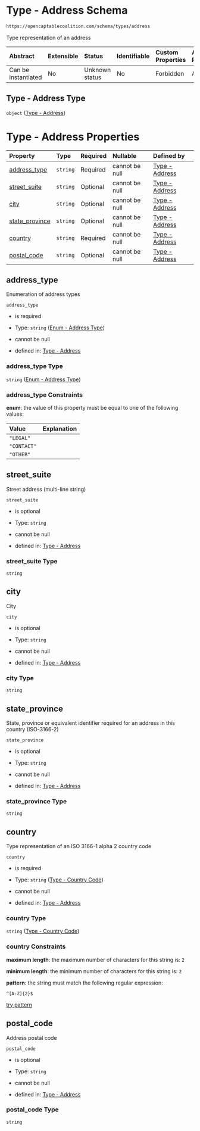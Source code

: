 # Type - Address Schema

```txt
https://opencaptablecoalition.com/schema/types/address
```

Type representation of an address

| Abstract            | Extensible | Status         | Identifiable | Custom Properties | Additional Properties | Access Restrictions | Defined In                                                                           |
| :------------------ | :--------- | :------------- | :----------- | :---------------- | :-------------------- | :------------------ | :----------------------------------------------------------------------------------- |
| Can be instantiated | No         | Unknown status | No           | Forbidden         | Allowed               | none                | [Address.schema.json](../../schema/types/Address.schema.json "open original schema") |

## Type - Address Type

`object` ([Type - Address](address.md))

# Type - Address Properties

| Property                          | Type     | Required | Nullable       | Defined by                                                                                                                                               |
| :-------------------------------- | :------- | :------- | :------------- | :------------------------------------------------------------------------------------------------------------------------------------------------------- |
| [address_type](#address_type)     | `string` | Required | cannot be null | [Type - Address](address-properties-enum---address-type.md "https://opencaptablecoalition.com/schema/enums/address_type#/properties/address_type")       |
| [street_suite](#street_suite)     | `string` | Optional | cannot be null | [Type - Address](address-properties-street_suite.md "https://opencaptablecoalition.com/schema/types/address#/properties/street_suite")                   |
| [city](#city)                     | `string` | Optional | cannot be null | [Type - Address](address-properties-city.md "https://opencaptablecoalition.com/schema/types/address#/properties/city")                                   |
| [state_province](#state_province) | `string` | Optional | cannot be null | [Type - Address](address-properties-state_province.md "https://opencaptablecoalition.com/schema/types/address#/properties/state_province")               |
| [country](#country)               | `string` | Required | cannot be null | [Type - Address](address-properties-type---country-code.md "https://opencaptablecoalition.com/schema/types/CountryCode.schema.json#/properties/country") |
| [postal_code](#postal_code)       | `string` | Optional | cannot be null | [Type - Address](address-properties-postal_code.md "https://opencaptablecoalition.com/schema/types/address#/properties/postal_code")                     |

## address_type

Enumeration of address types

`address_type`

*   is required

*   Type: `string` ([Enum - Address Type](address-properties-enum---address-type.md))

*   cannot be null

*   defined in: [Type - Address](address-properties-enum---address-type.md "https://opencaptablecoalition.com/schema/enums/address_type#/properties/address_type")

### address_type Type

`string` ([Enum - Address Type](address-properties-enum---address-type.md))

### address_type Constraints

**enum**: the value of this property must be equal to one of the following values:

| Value       | Explanation |
| :---------- | :---------- |
| `"LEGAL"`   |             |
| `"CONTACT"` |             |
| `"OTHER"`   |             |

## street_suite

Street address (multi-line string)

`street_suite`

*   is optional

*   Type: `string`

*   cannot be null

*   defined in: [Type - Address](address-properties-street_suite.md "https://opencaptablecoalition.com/schema/types/address#/properties/street_suite")

### street_suite Type

`string`

## city

City

`city`

*   is optional

*   Type: `string`

*   cannot be null

*   defined in: [Type - Address](address-properties-city.md "https://opencaptablecoalition.com/schema/types/address#/properties/city")

### city Type

`string`

## state_province

State, province or equivalent identifier required for an address in this country (ISO-3166-2)

`state_province`

*   is optional

*   Type: `string`

*   cannot be null

*   defined in: [Type - Address](address-properties-state_province.md "https://opencaptablecoalition.com/schema/types/address#/properties/state_province")

### state_province Type

`string`

## country

Type representation of an ISO 3166-1 alpha 2 country code

`country`

*   is required

*   Type: `string` ([Type - Country Code](address-properties-type---country-code.md))

*   cannot be null

*   defined in: [Type - Address](address-properties-type---country-code.md "https://opencaptablecoalition.com/schema/types/CountryCode.schema.json#/properties/country")

### country Type

`string` ([Type - Country Code](address-properties-type---country-code.md))

### country Constraints

**maximum length**: the maximum number of characters for this string is: `2`

**minimum length**: the minimum number of characters for this string is: `2`

**pattern**: the string must match the following regular expression: 

```regexp
^[A-Z]{2}$
```

[try pattern](https://regexr.com/?expression=%5E%5BA-Z%5D%7B2%7D%24 "try regular expression with regexr.com")

## postal_code

Address postal code

`postal_code`

*   is optional

*   Type: `string`

*   cannot be null

*   defined in: [Type - Address](address-properties-postal_code.md "https://opencaptablecoalition.com/schema/types/address#/properties/postal_code")

### postal_code Type

`string`
